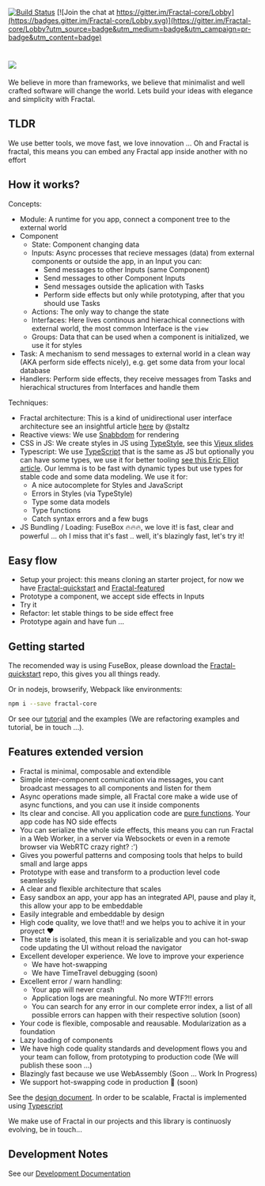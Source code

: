 [![Build Status](https://travis-ci.org/FractalBlocks/Fractal.svg?branch=master)](https://travis-ci.org/FractalBlocks/Fractal)
[![Join the chat at https://gitter.im/Fractal-core/Lobby](https://badges.gitter.im/Fractal-core/Lobby.svg)](https://gitter.im/Fractal-core/Lobby?utm_source=badge&utm_medium=badge&utm_campaign=pr-badge&utm_content=badge)
# <img src="https://github.com/FractalBlocks/Fractal/blob/master/assets/FractalLogo.png">
We believe in more than frameworks, we believe that minimalist and well crafted software will change the world. Lets build your ideas with elegance and simplicity with Fractal.

## TLDR

We use better tools, we move fast, we love innovation ... Oh and Fractal is fractal, this means you can embed any Fractal app inside another with no effort

## How it works?

Concepts:

- Module: A runtime for you app, connect a component tree to the external world
- Component
  - State: Component changing data
  - Inputs: Async processes that recieve messages (data) from external components or outside the app, in an Input you can:
    - Send messages to other Inputs (same Component)
    - Send messages to other Component Inputs
    - Send messages outside the aplication with Tasks
    - Perform side effects but only while prototyping, after that you should use Tasks
  - Actions: The only way to change the state
  - Interfaces: Here lives continous and hierachical connections with external world, the most common Interface is the `view`
  - Groups: Data that can be used when a component is initialized, we use it for styles
- Task: A mechanism to send messages to external world in a clean way (AKA perform side effects nicely), e.g. get some data from your local database
- Handlers: Perform side effects, they receive messages from Tasks and hierachical structures from Interfaces and handle them

Techniques:

- Fractal architecture: This is a kind of unidirectional user interface architecture see an insightful article [here](https://staltz.com/unidirectional-user-interface-architectures.html) by @staltz
- Reactive views: We use [Snabbdom](https://github.com/snabbdom/snabbdom) for rendering
- CSS in JS: We create styles in JS using [TypeStyle](https://github.com/typestyle/typestyle), see this [Vjeux slides](https://speakerdeck.com/vjeux/react-css-in-js)
- Typescript: We use [TypeScript](https://www.typescriptlang.org/) that is the same as JS but optionally you can have some types, we use it for better tooling [see this Eric Elliot article](https://medium.com/javascript-scene/the-shocking-secret-about-static-types-514d39bf30a3). Our lemma is to be fast with dynamic types but use types for stable code and some data modeling. We use it for:
  - A nice autocomplete for Styles and JavaScript
  - Errors in Styles (via TypeStyle)
  - Type some data models
  - Type functions
  - Catch syntax errors and a few bugs
- JS Bundling / Loading: FuseBox :fire::fire::fire:, we love it! is fast, clear and powerful ... oh I miss that it's fast .. well, it's blazingly fast, let's try it!

## Easy flow

- Setup your project: this means cloning an starter project, for now we have [Fractal-quickstart](https://github.com/FractalBlocks/Fractal-quickstart) and [Fractal-featured](https://github.com/FractalBlocks/Fractal-featured)
- Prototype a component, we accept side effects in Inputs
- Try it
- Refactor: let stable things to be side effect free
- Prototype again and have fun ...

## Getting started

The recomended way is using FuseBox, please download the [Fractal-quickstart](https://github.com/FractalBlocks/Fractal-quickstart) repo, this gives you all things ready.

Or in nodejs, browserify, Webpack like environments:

```bash
npm i --save fractal-core
```

Or see our [tutorial](https://github.com/FractalBlocks/Fractal/blob/master/docs/tutorial/readme.md) and the examples (We are refactoring examples and tutorial, be in touch ...).

## Features extended version

- Fractal is minimal, composable and extendible
- Simple inter-component comunication via messages, you cant broadcast messages to all components and listen for them
- Async operations made simple, all Fractal core make a wide use of async functions, and you can use it inside components
- Its clear and concise. All you application code are [pure functions](https://en.wikipedia.org/wiki/Pure_function). Your app code has NO side effects
- You can serialize the whole side effects, this means you can run Fractal in a Web Worker, in a server via Websockets or even in a remote browser via WebRTC crazy right? :')
- Gives you powerful patterns and composing tools that helps to build small and large apps
- Prototype with ease and transform to a production level code seamlessly
- A clear and flexible architecture that scales
- Easy sandbox an app, your app has an integrated API, pause and play it, this allow your app to be embeddable
- Easily integrable and embeddable by design
- High code quality, we love that!! and we helps you to achive it in your proyect :heart:
- The state is isolated, this mean it is serializable and you can hot-swap code updating the UI without reload the navigator
- Excellent developer experience. We love to improve your experience
    - We have hot-swapping
    - We have TimeTravel debugging (soon)
- Excellent error / warn handling:
    - Your app will never crash
    - Application logs are meaningful. No more WTF?!! errors
    - You can search for any error in our complete error index, a list of all possible errors can happen with their respective solution (soon)
- Your code is flexible, composable and reausable. Modularization as a foundation
- Lazy loading of components
- We have high code quality standards and development flows you and your team can follow, from prototyping to production code (We will publish these soon ...)
- Blazingly fast because we use WebAssembly (Soon ... Work In Progress)
- We support hot-swapping code in production :rose: (soon)

See the [design document](https://github.com/FractalBlocks/Fractal/blob/master/DESIGN.md). In order to be scalable, Fractal is implemented using [Typescript](https://www.typescriptlang.org/)

We make use of Fractal in our projects and this library is continuosly evolving, be in touch...

## Development Notes

See our [Development Documentation](https://github.com/FractalBlocks/Fractal/blob/master/DEVELOPMENT.md)
